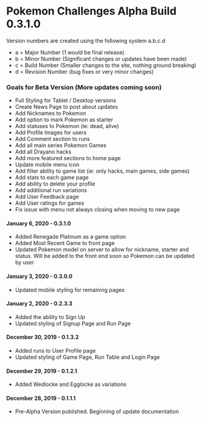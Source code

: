 # Pokemon Challenges Alpha Build 0.3.1.0

Version numbers are created using the following system
a.b.c.d

- a = Major Number (1 would be final release)
- b = Minor Number (Significant changes or updates have been made)
- c = Build Number (Smaller changes to the site, nothing ground breaking)
- d = Revision Number (bug fixes or very minor changes)

### Goals for Beta Version (More updates coming soon)
- Full Styling for Tablet / Desktop versions
- Create News Page to post about updates
- Add Nicknames to Pokemon
- Add option to mark Pokemon as starter
- Add statuses to Pokemon (ie: dead, alive)
- Add Profile Images for users
- Add Comment section to runs
- Add all main series Pokemon Games
- Add all Drayano hacks
- Add more featured sections to home page
- Update mobile menu icon
- Add filter ability to game list (ie: only hacks, main games, side games)
- Add stats to each game page
- Add ability to delete your profile
- Add additional run variations
- Add User Feedback page
- Add User ratings for games
- Fix issue with menu not always closing when moving to new page

#### January 6, 2020 - 0.3.1.0
- Added Renegade Platinum as a game option
- Added Most Recent Game to front page
- Updated Pokemon model on server to allow for nickname, starter and status. Will be added to the front end soon so Pokemon can be updated by user

#### January 3, 2020 - 0.3.0.0
- Updated mobile styling for remaining pages

#### January 2, 2020 - 0.2.3.3
- Added the ability to Sign Up
- Updated styling of Signup Page and Run Page

#### December 30, 2019 - 0.1.3.2
- Added runs to User Profile page
- Updated styling of Game Page, Run Table and Login Page

#### December 29, 2019 - 0.1.2.1
- Added Wedlocke and Egglocke as variations

#### December 28, 2019 - 0.1.1.1
 - Pre-Alpha Version published. Beginning of update documentation